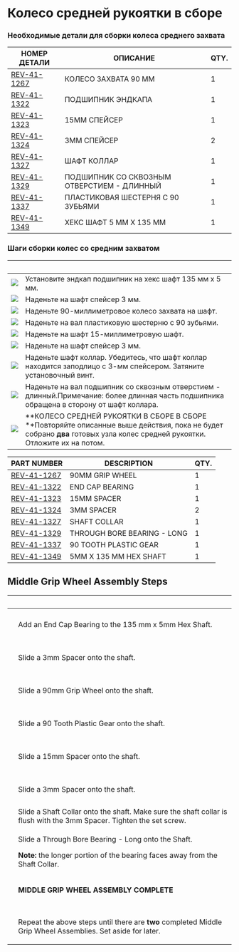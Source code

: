 # Колесо средней рукоятки в сборе

### Необходимые детали для сборки колеса среднего захвата <a href="#neobkhodimye-detali-dlya-sborki-kolesa-srednego-zakhvata" id="neobkhodimye-detali-dlya-sborki-kolesa-srednego-zakhvata"></a>

| **НОМЕР ДЕТАЛИ**                                          | **ОПИСАНИЕ**                               | **QTY.** |
| --------------------------------------------------------- | ------------------------------------------ | -------- |
| ​[REV-41-1267](https://www.revrobotics.com/rev-41-1267/)​ | КОЛЕСО ЗАХВАТА 90 ММ                       | 1        |
| ​[REV-41-1322](https://www.revrobotics.com/rev-41-1322/)​ | ПОДШИПНИК ЭНДКАПА                          | 1        |
| ​[REV-41-1323](https://www.revrobotics.com/rev-41-1323/)​ | 15MM СПЕЙСЕР                               | 1        |
| ​[REV-41-1324](https://www.revrobotics.com/rev-41-1324/)​ | 3MM СПЕЙСЕР                                | 2        |
| ​[REV-41-1327](https://www.revrobotics.com/rev-41-1327/)​ | ШАФТ КОЛЛАР                                | 1        |
| ​[REV-41-1329](https://www.revrobotics.com/rev-41-1329/)​ | ПОДШИПНИК СО СКВОЗНЫМ ОТВЕРСТИЕМ - ДЛИННЫЙ | 1        |
| ​[REV-41-1337](https://www.revrobotics.com/rev-41-1337/)​ | ПЛАСТИКОВАЯ ШЕСТЕРНЯ С 90 ЗУБЬЯМИ          | 1        |
| ​[REV-41-1349](https://www.revrobotics.com/rev-41-1349/)​ | ХЕКС ШАФТ 5 ММ X 135 ММ                    | 1        |

### Шаги сборки колес со средним захватом <a href="#shagi-sborki-koles-so-srednim-zakhvatom" id="shagi-sborki-koles-so-srednim-zakhvatom"></a>

| ​                                                                                                                                                                                                                                                        | ​                                                                                                                                                                        |
| -------------------------------------------------------------------------------------------------------------------------------------------------------------------------------------------------------------------------------------------------------- | ------------------------------------------------------------------------------------------------------------------------------------------------------------------------ |
| ​​![](https://2589213514-files.gitbook.io/\~/files/v0/b/gitbook-legacy-files/o/assets%2F-M5yw0n8IneF5-9ybLjT%2F-MI4ysTFi9NBVobBOLUW%2F-MI622PFdgIZXcZMOFhT%2FAGD-\_MW%20-%20End%20Cap.svg?alt=media\&token=a9f043d0-c419-4e49-bc2d-184ab8baf9e7)​        | Установите эндкап подшипник на хекс шафт 135 мм x 5 мм.                                                                                                                  |
| ​​![](https://2589213514-files.gitbook.io/\~/files/v0/b/gitbook-legacy-files/o/assets%2F-M5yw0n8IneF5-9ybLjT%2F-MI4ysTFi9NBVobBOLUW%2F-MI61ysk-oyOT7nlvO9k%2FAGD-\_MW%20-%20Spacer.svg?alt=media\&token=323ca50c-74f5-4835-a297-b99d7e4b683c)​           | Наденьте на шафт спейсер 3 мм.                                                                                                                                           |
| ​​![](https://2589213514-files.gitbook.io/\~/files/v0/b/gitbook-legacy-files/o/assets%2F-M5yw0n8IneF5-9ybLjT%2F-MI4ysTFi9NBVobBOLUW%2F-MI61TaDzGQ8-LcqkJJA%2FAGD-\_MW%20-%20Grip%20Wheel.svg?alt=media\&token=f2242596-02a0-4b75-b4be-24470e76116e)​     | Наденьте 90-миллиметровое колесо захвата на шафт.                                                                                                                        |
| ​​![](https://2589213514-files.gitbook.io/\~/files/v0/b/gitbook-legacy-files/o/assets%2F-M5yw0n8IneF5-9ybLjT%2F-MI4ysTFi9NBVobBOLUW%2F-MI61QfduQsR1ZPmyTE4%2FAGD-\_MW%20-%20Gear.svg?alt=media\&token=bfe0d38e-a659-4e32-a341-93e1c1de1537)​             | Наденьте на вал пластиковую шестерню с 90 зубьями.                                                                                                                       |
| ​​![](https://2589213514-files.gitbook.io/\~/files/v0/b/gitbook-legacy-files/o/assets%2F-M5yw0n8IneF5-9ybLjT%2F-MI4ysTFi9NBVobBOLUW%2F-MI61KgC\_skmS2\_rH-03%2FAGD-\_MW%20-%20Spacer%202.svg?alt=media\&token=0aa51a58-4227-41fb-a790-396aedfe0de0)​     | Наденьте на шафт 15-миллиметровую шафт.                                                                                                                                  |
| ​​![](https://2589213514-files.gitbook.io/\~/files/v0/b/gitbook-legacy-files/o/assets%2F-M5yw0n8IneF5-9ybLjT%2F-MI4ysTFi9NBVobBOLUW%2F-MI61DPPUvenARDeBAHT%2FAGD-\_MW%20-%20Spacer%203.svg?alt=media\&token=102b856d-be23-4f20-a23b-0ec5f4ff51ee)​       | Наденьте на шафт спейсер 3 мм.                                                                                                                                           |
| ​![](https://2589213514-files.gitbook.io/\~/files/v0/b/gitbook-legacy-files/o/assets%2F-M5yw0n8IneF5-9ybLjT%2F-MI4ysTFi9NBVobBOLUW%2F-MI5vDvDG2YfETnUC39U%2FAGD-\_MW%20-%20Shaft%20Collar.svg?alt=media\&token=81d0bedd-3c79-4c2b-833b-acad83da0fb9)​    | Наденьте шафт коллар. Убедитесь, что шафт коллар находится заподлицо с 3-мм спейсером. Затяните установочный винт.                                                       |
| ​​![](https://2589213514-files.gitbook.io/\~/files/v0/b/gitbook-legacy-files/o/assets%2F-M5yw0n8IneF5-9ybLjT%2F-MI4ysTFi9NBVobBOLUW%2F-MI5v9NeB5oS7WCIdo\_5%2FAGD-\_MW%20-%20Long%20Bearing.svg?alt=media\&token=7bfb14d8-ed81-4474-b906-ff682095ac6e)​​ | Наденьте на вал подшипник со сквозным отверстием - длинный.Примечание: более длинная часть подшипника обращена в сторону от шафт коллара.                                |
| ​​![](https://2589213514-files.gitbook.io/\~/files/v0/b/gitbook-legacy-files/o/assets%2F-M5yw0n8IneF5-9ybLjT%2F-MI4ysTFi9NBVobBOLUW%2F-MI5uPcN9TfDAHr7Ewva%2FAGD-\_MW%20-%20Complete.svg?alt=media\&token=22e2eb38-8f0c-4612-a233-52a4c5813d3e)​         | **КОЛЕСО СРЕДНЕЙ РУКОЯТКИ В СБОРЕ В СБОРЕ​**Повторяйте описанные выше действия, пока не будет собрано **два** готовых узла колес средней рукоятки. Отложите их на потом. |

| **PART NUMBER**                                         | **DESCRIPTION**             | **QTY.** |
| ------------------------------------------------------- | --------------------------- | -------- |
| [REV-41-1267](https://www.revrobotics.com/rev-41-1267/) | 90MM GRIP WHEEL             | 1        |
| [REV-41-1322](https://www.revrobotics.com/rev-41-1322/) | END CAP BEARING             | 1        |
| [REV-41-1323](https://www.revrobotics.com/rev-41-1323/) | 15MM SPACER                 | 1        |
| [REV-41-1324](https://www.revrobotics.com/rev-41-1324/) | 3MM SPACER                  | 2        |
| [REV-41-1327](https://www.revrobotics.com/rev-41-1327/) | SHAFT COLLAR                | 1        |
| [REV-41-1329](https://www.revrobotics.com/rev-41-1329/) | THROUGH BORE BEARING - LONG | 1        |
| [REV-41-1337](https://www.revrobotics.com/rev-41-1337/) | 90 TOOTH PLASTIC GEAR       | 1        |
| [REV-41-1349](https://www.revrobotics.com/rev-41-1349/) | 5MM X 135 MM HEX SHAFT      | 1        |

## Middle Grip Wheel Assembly Steps

| ​                                                                                                                                                                                                                                                                                                               | ​                                                                                                                                                                                                  |
| --------------------------------------------------------------------------------------------------------------------------------------------------------------------------------------------------------------------------------------------------------------------------------------------------------------- | -------------------------------------------------------------------------------------------------------------------------------------------------------------------------------------------------- |
| <p>​</p><p><img src="https://2589213514-files.gitbook.io/~/files/v0/b/gitbook-legacy-files/o/assets%2F-M5yw0n8IneF5-9ybLjT%2F-MI4ysTFi9NBVobBOLUW%2F-MI622PFdgIZXcZMOFhT%2FAGD-_MW%20-%20End%20Cap.svg?alt=media&#x26;token=a9f043d0-c419-4e49-bc2d-184ab8baf9e7" alt="" data-size="original"></p>              | Add an End Cap Bearing to the 135 mm x 5mm Hex Shaft.                                                                                                                                              |
| <p>​</p><p><img src="https://2589213514-files.gitbook.io/~/files/v0/b/gitbook-legacy-files/o/assets%2F-M5yw0n8IneF5-9ybLjT%2F-MI4ysTFi9NBVobBOLUW%2F-MI61ysk-oyOT7nlvO9k%2FAGD-_MW%20-%20Spacer.svg?alt=media&#x26;token=323ca50c-74f5-4835-a297-b99d7e4b683c" alt="" data-size="original"></p>                 | Slide a 3mm Spacer onto the shaft.                                                                                                                                                                 |
| <p>​</p><p><img src="https://2589213514-files.gitbook.io/~/files/v0/b/gitbook-legacy-files/o/assets%2F-M5yw0n8IneF5-9ybLjT%2F-MI4ysTFi9NBVobBOLUW%2F-MI61TaDzGQ8-LcqkJJA%2FAGD-_MW%20-%20Grip%20Wheel.svg?alt=media&#x26;token=f2242596-02a0-4b75-b4be-24470e76116e" alt="" data-size="original"></p>           | Slide a 90mm Grip Wheel onto the shaft.                                                                                                                                                            |
| <p>​</p><p><img src="https://2589213514-files.gitbook.io/~/files/v0/b/gitbook-legacy-files/o/assets%2F-M5yw0n8IneF5-9ybLjT%2F-MI4ysTFi9NBVobBOLUW%2F-MI61QfduQsR1ZPmyTE4%2FAGD-_MW%20-%20Gear.svg?alt=media&#x26;token=bfe0d38e-a659-4e32-a341-93e1c1de1537" alt="" data-size="original"></p>                   | Slide a 90 Tooth Plastic Gear onto the shaft.                                                                                                                                                      |
| <p>​</p><p><img src="https://2589213514-files.gitbook.io/~/files/v0/b/gitbook-legacy-files/o/assets%2F-M5yw0n8IneF5-9ybLjT%2F-MI4ysTFi9NBVobBOLUW%2F-MI61KgC_skmS2_rH-03%2FAGD-_MW%20-%20Spacer%202.svg?alt=media&#x26;token=0aa51a58-4227-41fb-a790-396aedfe0de0" alt="" data-size="original"></p>             | Slide a 15mm Spacer onto the shaft.                                                                                                                                                                |
| <p>​</p><p><img src="https://2589213514-files.gitbook.io/~/files/v0/b/gitbook-legacy-files/o/assets%2F-M5yw0n8IneF5-9ybLjT%2F-MI4ysTFi9NBVobBOLUW%2F-MI61DPPUvenARDeBAHT%2FAGD-_MW%20-%20Spacer%203.svg?alt=media&#x26;token=102b856d-be23-4f20-a23b-0ec5f4ff51ee" alt="" data-size="original"></p>             | Slide a 3mm Spacer onto the shaft.                                                                                                                                                                 |
| <img src="https://2589213514-files.gitbook.io/~/files/v0/b/gitbook-legacy-files/o/assets%2F-M5yw0n8IneF5-9ybLjT%2F-MI4ysTFi9NBVobBOLUW%2F-MI5vDvDG2YfETnUC39U%2FAGD-_MW%20-%20Shaft%20Collar.svg?alt=media&#x26;token=81d0bedd-3c79-4c2b-833b-acad83da0fb9" alt="" data-size="original">                        | Slide a Shaft Collar onto the shaft. Make sure the shaft collar is flush with the 3mm Spacer. Tighten the set screw.                                                                               |
| <p>​</p><p><img src="https://2589213514-files.gitbook.io/~/files/v0/b/gitbook-legacy-files/o/assets%2F-M5yw0n8IneF5-9ybLjT%2F-MI4ysTFi9NBVobBOLUW%2F-MI5v9NeB5oS7WCIdo_5%2FAGD-_MW%20-%20Long%20Bearing.svg?alt=media&#x26;token=7bfb14d8-ed81-4474-b906-ff682095ac6e" alt="" data-size="original"></p><p>​</p> | <p>Slide a Through Bore Bearing - Long onto the Shaft.</p><p><strong>Note:</strong> the longer portion of the bearing faces away from the Shaft Collar.</p>                                        |
| <p>​</p><p><img src="https://2589213514-files.gitbook.io/~/files/v0/b/gitbook-legacy-files/o/assets%2F-M5yw0n8IneF5-9ybLjT%2F-MI4ysTFi9NBVobBOLUW%2F-MI5uPcN9TfDAHr7Ewva%2FAGD-_MW%20-%20Complete.svg?alt=media&#x26;token=22e2eb38-8f0c-4612-a233-52a4c5813d3e" alt="" data-size="original"></p>               | <p><strong>MIDDLE GRIP WHEEL ASSEMBLY COMPLETE</strong></p><p>​</p><p>Repeat the above steps until there are <strong>two</strong> completed Middle Grip Wheel Assemblies. Set aside for later.</p> |
